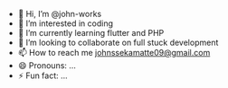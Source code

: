 - 👋 Hi, I’m @john-works
- 👀 I’m interested in coding
- 🌱 I’m currently learning flutter and PHP
- 💞️ I’m looking to collaborate on full stuck development
- 📫 How to reach me johnssekamatte09@gmail.com
- 😄 Pronouns: ...
- ⚡ Fun fact: ...

<!---
john-works/john-works is a ✨ special ✨ repository because its `README.md` (this file) appears on your GitHub profile.
You can click the Preview link to take a look at your changes.
--->
